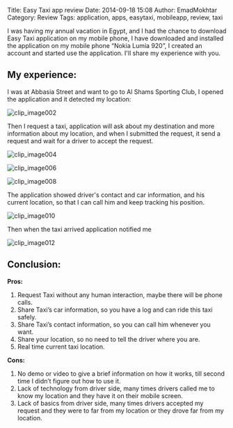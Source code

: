 Title: Easy Taxi app review
Date: 2014-09-18 15:08
Author: EmadMokhtar
Category: Review
Tags: application, apps, easytaxi, mobileapp, review, taxi

I was having my annual vacation in Egypt, and I had the chance to download Easy Taxi application on my mobile phone, I have downloaded and installed the application on my mobile phone “Nokia Lumia 920”, I created an account and started use the application. I'll share my experience with you.  

My experience:
--------------

I was at Abbasia Street and want to go to Al Shams Sporting Club, I opened the application and it detected my location:

![clip\_image002]({filename}/images//clip_image002.png)

Then I request a taxi, application will ask about my destination and more information about my location, and when I submitted the request, it send a request and wait for a driver to accept the request.

![clip\_image004]({filename}/images//clip_image004.jpg)

![clip\_image006]({filename}/images//wp_ss_20140726_0004.png)

![clip\_image008]({filename}/images//wp_ss_20140726_0005.png)

The application showed driver's contact and car information, and his
current location, so that I can call him and keep tracking his position.

![clip\_image010]({filename}/images//wp_ss_20140726_0006.png)

Then when the taxi arrived application notified me

![clip\_image012]({filename}/images//wp_ss_20140726_0007.png)  

Conclusion:
-----------

**Pros:**

1. Request Taxi without any human interaction, maybe there will be phone calls.
2. Share Taxi’s car information, so you have a log and can ride this taxi safely.
3. Share Taxi’s contact information, so you can call him whenever you want.
4. Share your location, so no need to tell the driver where you are.
5. Real time current taxi location.

**Cons:**

1. No demo or video to give a brief information on how it works, till second time I didn’t figure out how to use it.
2. Lack of technology from driver side, many times drivers called me to know my location and they have it on their mobile screen.
3. Lack of basics from driver side, many times drivers accepted my request and they were to far from my location or they drove far from my location.
